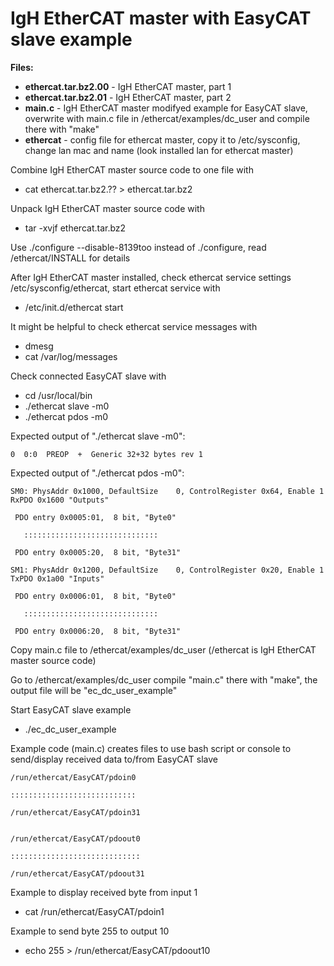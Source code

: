 # IgH EtherCAT master with EasyCAT slave example

**Files:**
*    **ethercat.tar.bz2.00**  - IgH EtherCAT master, part 1
*    **ethercat.tar.bz2.01**  - IgH EtherCAT master, part 2
*    **main.c**               - IgH EtherCAT master modifyed example for EasyCAT slave, overwrite with main.c file in /ethercat/examples/dc_user and compile there with "make"
*    **ethercat**             - config file for ethercat master, copy it to /etc/sysconfig, change lan mac and name (look installed lan for ethercat master)
                           
Combine IgH EtherCAT master source code to one file with 
*    cat ethercat.tar.bz2.?? > ethercat.tar.bz2

Unpack IgH EtherCAT master source code with
*    tar -xvjf ethercat.tar.bz2

Use ./configure --disable-8139too instead of ./configure, read /ethercat/INSTALL for details

After IgH EtherCAT master installed, check ethercat service settings /etc/sysconfig/ethercat, start ethercat service with
* /etc/init.d/ethercat start

It might be helpful to check ethercat service messages with
* dmesg
* cat /var/log/messages

Check connected EasyCAT slave with
* cd /usr/local/bin
* ./ethercat slave -m0
* ./ethercat pdos -m0

Expected output of "./ethercat slave -m0":

    0  0:0  PREOP  +  Generic 32+32 bytes rev 1

Expected output of "./ethercat pdos -m0":

    SM0: PhysAddr 0x1000, DefaultSize    0, ControlRegister 0x64, Enable 1 RxPDO 0x1600 "Outputs"

     PDO entry 0x0005:01,  8 bit, "Byte0"

       ::::::::::::::::::::::::::::::

     PDO entry 0x0005:20,  8 bit, "Byte31"
     
    SM1: PhysAddr 0x1200, DefaultSize    0, ControlRegister 0x20, Enable 1 TxPDO 0x1a00 "Inputs"

     PDO entry 0x0006:01,  8 bit, "Byte0"

       ::::::::::::::::::::::::::::::

     PDO entry 0x0006:20,  8 bit, "Byte31"

Copy main.c file to /ethercat/examples/dc_user (/ethercat is IgH EtherCAT master source code)

Go to /ethercat/examples/dc_user compile "main.c" there with "make", the output file will be "ec_dc_user_example" 

Start EasyCAT slave example
* ./ec_dc_user_example

Example code (main.c) creates files to use bash script or console to send/display received data to/from EasyCAT slave

    /run/ethercat/EasyCAT/pdoin0

    ::::::::::::::::::::::::::::

    /run/ethercat/EasyCAT/pdoin31


    /run/ethercat/EasyCAT/pdoout0

    :::::::::::::::::::::::::::::

    /run/ethercat/EasyCAT/pdoout31

Example to display received byte from input 1
* cat /run/ethercat/EasyCAT/pdoin1

Example to send byte 255 to output 10
* echo 255 > /run/ethercat/EasyCAT/pdoout10
